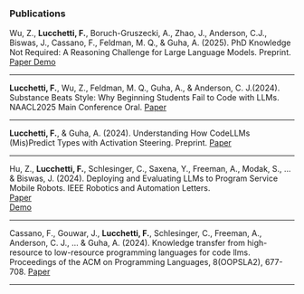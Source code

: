 ### Publications

<div class="button-container" id="phd-knowledge">
    <span class="text">
        Wu, Z., <strong class="bold-text">Lucchetti, F.</strong>, Boruch-Gruszecki, A., Zhao, J., Anderson, C.J., Biswas, J., Cassano, F.,  Feldman, M. Q., & Guha, A. (2025).
        <span class="blue-text">
        PhD Knowledge Not Required: A Reasoning Challenge for Large Language Models.
        </span>
        Preprint.
    </span>
    <div class="button-stack">
    <a href="https://arxiv.org/abs/2502.01584" target="_blank" class="custom-button">
        Paper
    </a>
    <a href="https://huggingface.co/spaces/nuprl/reasoning-weekly" target="_blank" class="custom-button">
        Demo
    </a>
    </div>
</div>
<div class="small-break"></div>

---

<div class="button-container" id="substance-beats-style">
    <span class="text">
        <strong class="bold-text">Lucchetti, F.</strong>, Wu, Z., Feldman, M. Q., Guha, A., & Anderson, C. J.(2024).
        <span class="blue-text">
        Substance Beats Style: Why Beginning Students Fail to Code with LLMs.
        </span>
        NAACL2025 Main Conference Oral.
    </span>
    <a href="https://arxiv.org/abs/2410.19792" target="_blank" class="custom-button">
        Paper
    </a>
</div>
<div class="small-break"></div>

---

<div class="button-container">
    <span class="text">
        <strong class="bold-text">Lucchetti, F.</strong>, & Guha, A. (2024). 
        <span class="blue-text">
        Understanding How CodeLLMs (Mis)Predict Types with Activation Steering.
        </span>
        Preprint.
    </span>
    <a href="https://arxiv.org/abs/2404.01903" target="_blank" class="custom-button">
        Paper
    </a>
</div>
<div class="small-break"></div>

---

<div class="button-container">
    <span class="text">
        Hu, Z., <strong class="bold-text">Lucchetti, F.</strong>, Schlesinger, C., Saxena, Y., Freeman, A., Modak, S., ... & Biswas, J. (2024). 
        <span class="blue-text">
        Deploying and Evaluating LLMs to Program Service Mobile Robots.
        </span>
        IEEE Robotics and Automation Letters.
    </span>
    <div class="button-stack">
        <a href="https://ieeexplore.ieee.org/abstract/document/10416558" target="_blank" class="custom-button">
            Paper
        </a>
        <div class="smaller-break"></div>
        <a href="https://amrl.cs.utexas.edu/codebotler/" target="_blank" class="custom-button">
            Demo
        </a>
    </div>
</div>
<div class="small-break"></div>

---

<div class="button-container">
    <span class="text">
        Cassano, F., Gouwar, J., <strong class="bold-text">Lucchetti, F.</strong>, Schlesinger, C., Freeman, A., Anderson, C. J., ... & Guha, A. (2024). 
        <span class="blue-text">
        Knowledge transfer from high-resource to low-resource programming languages for code llms.
        </span>
        Proceedings of the ACM on Programming Languages, 8(OOPSLA2), 677-708.
    </span>
    <a href="https://dl.acm.org/doi/10.1145/3689735" target="_blank" class="custom-button">
        Paper
    </a>
</div>
<div class="small-break"></div>

---